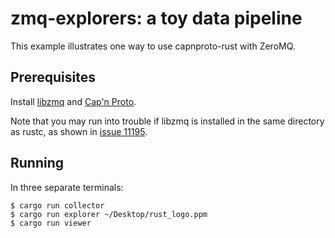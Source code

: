 # zmq-explorers: a toy data pipeline

This example illustrates one way to use capnproto-rust with ZeroMQ.

## Prerequisites

Install [libzmq](http://zeromq.org/area:download) and [Cap'n Proto](https://capnproto.org/install.html).

Note that you may run into trouble if libzmq is installed in the same directory
as rustc, as shown in [issue 11195](https://github.com/mozilla/rust/issues/11195).


## Running

In three separate terminals:

```
$ cargo run collector
$ cargo run explorer ~/Desktop/rust_logo.ppm
$ cargo run viewer
```
